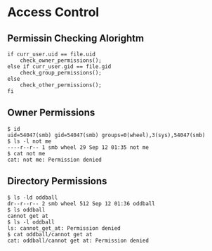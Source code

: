 # Access Control

## Permissin Checking Alorightm
```
if curr_user.uid == file.uid
    check_owner_permissions();
else if curr_user.gid == file.gid
    check_group_permissions();
else
    check_other_permissions();
fi
```

## Owner Permissions
```
$ id
uid=54047(smb) gid=54047(smb) groups=0(wheel),3(sys),54047(smb)
$ ls -l not me
----r--r-- 1 smb wheel 29 Sep 12 01:35 not me
$ cat not me
cat: not me: Permission denied
```

## Directory Permissions
```
$ ls -ld oddball
dr--r--r-- 2 smb wheel 512 Sep 12 01:36 oddball
$ ls oddball
cannot get at
$ ls -l oddball
ls: cannot_get_at: Permission denied
$ cat oddball/cannot get at
cat: oddball/cannot get at: Permission denied
```


